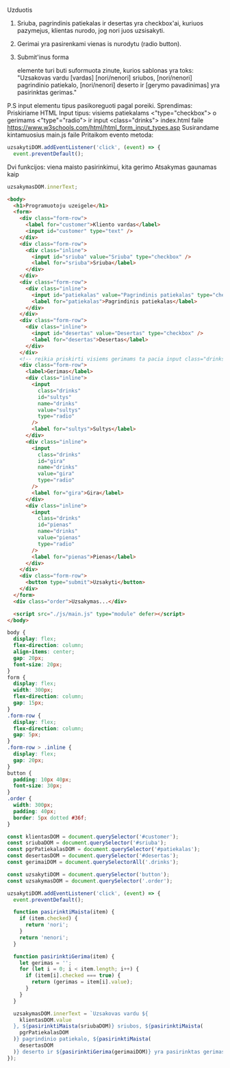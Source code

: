 Uzduotis

1. Sriuba, pagrindinis patiekalas ir desertas yra checkbox'ai, kuriuos pazymejus, klientas nurodo, jog nori juos uzsisakyti.

2. Gerimai yra pasirenkami vienas is nurodytu (radio button).

3. Submit'inus forma <div class="order"> elemente turi buti suformuota zinute, kurios sablonas yra toks: "Uzsakovas vardu [vardas] [nori/nenori] sriubos, [nori/nenori] pagrindinio patiekalo, [nori/nenori] deserto ir [gerymo pavadinimas] yra pasirinktas gerimas."

P.S input elementu tipus pasikoreguoti pagal poreiki.
Sprendimas:
Priskiriame HTML Input tipus: visiems patiekalams <"type="checkbox"> o gerimams <"type"="radio"> ir input <class="drinks"> index.html faile
https://www.w3schools.com/html/html_form_input_types.asp
Susirandame kintamuosius main.js faile
Pritaikom evento metoda:

```js
uzsakytiDOM.addEventListener('click', (event) => {
  event.preventDefault();
```

Dvi funkcijos: viena maisto pasirinkimui, kita gerimo
Atsakymas gaunamas kaip

```js
uzsakymasDOM.innerText;
```

```html
<body>
  <h1>Programuotoju uzeigele</h1>
  <form>
    <div class="form-row">
      <label for="customer">Kliento vardas</label>
      <input id="customer" type="text" />
    </div>
    <div class="form-row">
      <div class="inline">
        <input id="sriuba" value="Sriuba" type="checkbox" />
        <label for="sriuba">Sriuba</label>
      </div>
    </div>
    <div class="form-row">
      <div class="inline">
        <input id="patiekalas" value="Pagrindinis patiekalas" type="checkbox" />
        <label for="patiekalas">Pagrindinis patiekalas</label>
      </div>
    </div>
    <div class="form-row">
      <div class="inline">
        <input id="desertas" value="Desertas" type="checkbox" />
        <label for="desertas">Desertas</label>
      </div>
    </div>
    <!-- reikia priskirti visiems gerimams ta pacia input class="drinks" -->
    <div class="form-row">
      <label>Gerimas</label>
      <div class="inline">
        <input
          class="drinks"
          id="sultys"
          name="drinks"
          value="sultys"
          type="radio"
        />
        <label for="sultys">Sultys</label>
      </div>
      <div class="inline">
        <input
          class="drinks"
          id="gira"
          name="drinks"
          value="gira"
          type="radio"
        />
        <label for="gira">Gira</label>
      </div>
      <div class="inline">
        <input
          class="drinks"
          id="pienas"
          name="drinks"
          value="pienas"
          type="radio"
        />
        <label for="pienas">Pienas</label>
      </div>
    </div>
    <div class="form-row">
      <button type="submit">Uzsakyti</button>
    </div>
  </form>
  <div class="order">Uzsakymas...</div>

  <script src="./js/main.js" type="module" defer></script>
</body>
```

```css
body {
  display: flex;
  flex-direction: column;
  align-items: center;
  gap: 20px;
  font-size: 20px;
}
form {
  display: flex;
  width: 300px;
  flex-direction: column;
  gap: 15px;
}
.form-row {
  display: flex;
  flex-direction: column;
  gap: 5px;
}
.form-row > .inline {
  display: flex;
  gap: 20px;
}
button {
  padding: 10px 40px;
  font-size: 30px;
}
.order {
  width: 300px;
  padding: 40px;
  border: 5px dotted #36f;
}
```

```js
const klientasDOM = document.querySelector('#customer');
const sriubaDOM = document.querySelector('#sriuba');
const pgrPatiekalasDOM = document.querySelector('#patiekalas');
const desertasDOM = document.querySelector('#desertas');
const gerimaiDOM = document.querySelectorAll('.drinks');

const uzsakytiDOM = document.querySelector('button');
const uzsakymasDOM = document.querySelector('.order');

uzsakytiDOM.addEventListener('click', (event) => {
  event.preventDefault();

  function pasirinktiMaista(item) {
    if (item.checked) {
      return 'nori';
    }
    return 'nenori';
  }

  function pasirinktiGerima(item) {
    let gerimas = '';
    for (let i = 0; i < item.length; i++) {
      if (item[i].checked === true) {
        return (gerimas = item[i].value);
      }
    }
  }

  uzsakymasDOM.innerText = `Uzsakovas vardu ${
    klientasDOM.value
  }, ${pasirinktiMaista(sriubaDOM)} sriubos, ${pasirinktiMaista(
    pgrPatiekalasDOM
  )} pagrindinio patiekalo, ${pasirinktiMaista(
    desertasDOM
  )} deserto ir ${pasirinktiGerima(gerimaiDOM)} yra pasirinktas gerimas.`;
});
```
